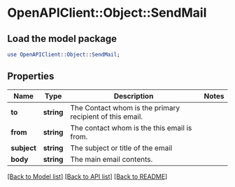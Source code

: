 # OpenAPIClient::Object::SendMail

## Load the model package
```perl
use OpenAPIClient::Object::SendMail;
```

## Properties
Name | Type | Description | Notes
------------ | ------------- | ------------- | -------------
**to** | **string** | The Contact whom is the primary recipient of this email. | 
**from** | **string** | The contact whom is the this email is from. | 
**subject** | **string** | The subject or title of the email | 
**body** | **string** | The main email contents. | 

[[Back to Model list]](../README.md#documentation-for-models) [[Back to API list]](../README.md#documentation-for-api-endpoints) [[Back to README]](../README.md)


